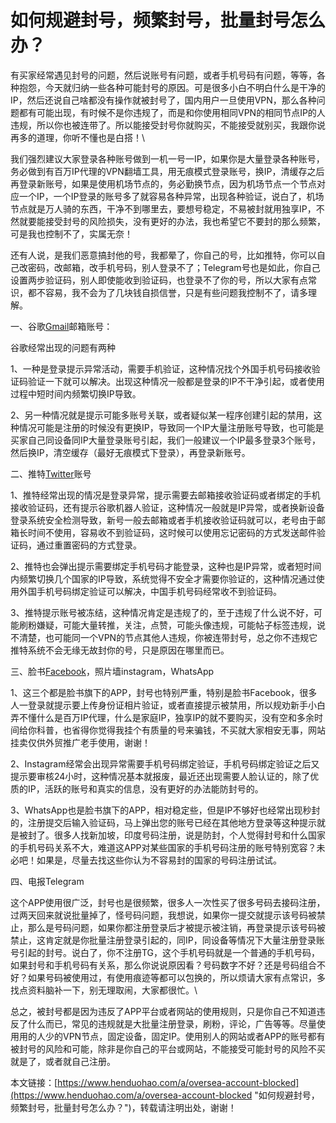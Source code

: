 # 如何规避封号，频繁封号，批量封号怎么办？
有买家经常遇见封号的问题，然后说账号有问题，或者手机号码有问题，等等，各种抱怨，今天就归纳一些各种可能封号的原因。可是很多小白不明白什么是干净的IP，然后还说自己啥都没有操作就被封号了，国内用户一旦使用VPN，那么各种问题都有可能出现，有时候不是你违规了，而是和你使用相同VPN的相同节点IP的人违规，所以你也被连带了。所以能接受封号你就购买，不能接受就别买，我跟你说再多的道理，你听不懂也是白搭！\


我们强烈建议大家登录各种账号做到一机一号一IP，如果你是大量登录各种账号，务必做到有百万IP代理的VPN翻墙工具，用无痕模式登录账号，换IP，清缓存之后再登录新账号，如果是使用机场节点的，务必勤换节点，因为机场节点一个节点对应一个IP，一个IP登录的账号多了就容易各种异常，出现各种验证，说白了，机场节点就是万人骑的东西，干净不到哪里去，要想号稳定，不易被封就用独享IP，不然就要能接受封号的风险损失，没有更好的办法，我也希望它不要封的那么频繁，可是我也控制不了，实属无奈！

还有人说，是我们恶意搞封他的号，我都晕了，你自己的号，比如推特，你可以自己改密码，改邮箱，改手机号码，别人登录不了；Telegram号也是如此，你自己设置两步验证码，别人即使能收到验证码，也登录不了你的号，所以大家有点常识，都不容易，我不会为了几块钱自损信誉，只是有些问题我控制不了，请多理解。

一、谷歌[Gmail](https://www.henduohao.com/tag/gmail "Gmail是Google的免费网络邮件服务，也是世界上用户量最多的邮箱。")邮箱账号：

谷歌经常出现的问题有两种

1、一种是登录提示异常活动，需要手机验证，这种情况找个外国手机号码接收验证码验证一下就可以解决。出现这种情况一般都是登录的IP不干净引起，或者使用过程中短时间内频繁切换IP导致。

2、另一种情况就是提示可能多账号关联，或者疑似某一程序创建引起的禁用，这种情况可能是注册的时候没有更换IP，导致同一个IP大量注册账号导致，也可能是买家自己同设备同IP大量登录账号引起，我们一般建议一个IP最多登录3个账号，然后换IP，清空缓存（最好无痕模式下登录），再登录新账号。

二、推特[Twitter](https://www.henduohao.com/tag/twitter "Twitter可以让用户更新不超过140个字符的消息，是全球著名的社交平台之一。")账号

1、推特经常出现的情况是登录异常，提示需要去邮箱接收验证码或者绑定的手机接收验证码，还有提示谷歌机器人验证，这种情况一般就是IP异常，或者换新设备登录系统安全检测导致，新号一般去邮箱或者手机接收验证码就可以，老号由于邮箱长时间不使用，容易收不到验证码，这时候可以使用忘记密码的方式发送邮件验证码，通过重置密码的方式登录。

2、推特也会弹出提示需要绑定手机号码才能登录，这种也是IP异常，或者短时间内频繁切换几个国家的IP导致，系统觉得不安全才需要你验证的，这种情况通过使用外国手机号码绑定验证可以解决，中国手机号码经常收不到验证码。

3、推特提示账号被冻结，这种情况肯定是违规了的，至于违规了什么说不好，可能刷粉嫌疑，可能大量转推，关注，点赞，可能头像违规，可能帖子标签违规，说不清楚，也可能同一个VPN的节点其他人违规，你被连带封号，总之你不违规它推特系统不会无缘无故封你的号，只是原因在哪里而已。

三、脸书[Facebook](https://www.henduohao.com/tag/facebook "Facebook（简称FB）是源于美国的社群网路服务及社会化媒体网站。")，照片墙instagram，WhatsApp

1、这三个都是脸书旗下的APP，封号也特别严重，特别是脸书Facebook，很多人一登录就提示要上传身份证相片验证，或者直接提示被禁用，所以规劝新手小白弄不懂什么是百万IP代理，什么是家庭IP，独享IP的就不要购买，没有空和多余时间给你科普，也省得你觉得我挂个有质量的号来骗钱，不买就大家相安无事，网站挂卖仅供外贸推广老手使用，谢谢！

2、Instagram经常会出现异常需要手机号码绑定验证，手机号码绑定验证之后又提示要审核24小时，这种情况基本就报废，最近还出现需要人脸认证的，除了优质的IP，活跃的账号和真实的信息，没有更好的办法能防封号的。

3、WhatsApp也是脸书旗下的APP，相对稳定些，但是IP不够好也经常出现秒封的，注册提交后输入验证码，马上弹出您的账号已经在其他地方登录等这种提示就是被封了。很多人找新加坡，印度号码注册，说是防封，个人觉得封号和什么国家的手机号码关系不大，难道这APP对某些国家的手机号码注册的账号特别宽容？未必吧！如果是，尽量去找这些你认为不容易封的国家的号码注册试试。

四、电报Telegram

这个APP使用很广泛，封号也是很频繁，很多人一次性买了很多号码去接码注册，过两天回来就说批量掉了，怪号码问题，我想说，如果你一提交就提示该号码被禁止，那么是号码问题，如果你都注册登录后才被提示被注销，再登录提示该号码被禁止，这肯定就是你批量注册登录引起的，同IP，同设备等情况下大量注册登录账号引起的封号。说白了，你不注册TG，这个手机号码就是一个普通的手机号码，如果封号和手机号码有关系，那么你说说原因看？号码数字不好？还是号码组合不好？如果号码被使用过，有使用痕迹等都可以包换的，所以烦请大家有点常识，多找点资料脑补一下，别无理取闹，大家都很忙。\


总之，被封号都是因为违反了APP平台或者网站的使用规则，只是你自己不知道违反了什么而已，常见的违规就是大批量注册登录，刷粉，评论，广告等等。尽量使用用的人少的VPN节点，固定设备，固定IP。使用别人的网站或者APP的账号都有被封号的风险和可能，除非是你自己的平台或网站，不能接受可能封号的风险不买就是了，或者就自己注册。

本文链接：[https://www.henduohao.com/a/oversea-account-blocked](https://www.henduohao.com/a/oversea-account-blocked "如何规避封号，频繁封号，批量封号怎么办？")，转载请注明出处，谢谢！